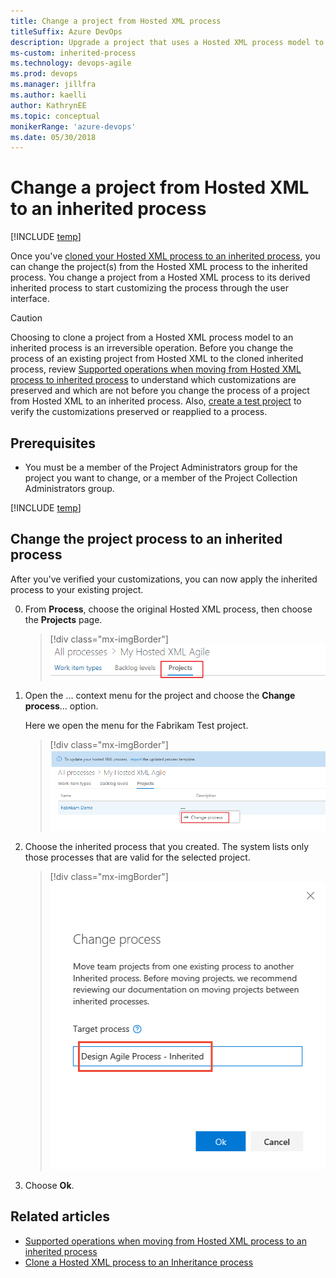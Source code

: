 ```yaml
---
title: Change a project from Hosted XML process
titleSuffix: Azure DevOps      
description: Upgrade a project that uses a Hosted XML process model to an inherited process in Azure DevOps Services
ms-custom: inherited-process
ms.technology: devops-agile
ms.prod: devops
ms.manager: jillfra
ms.author: kaelli
author: KathrynEE
ms.topic: conceptual
monikerRange: 'azure-devops'
ms.date: 05/30/2018
---
```


# Change a project from Hosted XML to an inherited process 

[!INCLUDE [temp](../../../boards/_shared/version-vsts-only.md)]

Once you've [cloned your Hosted XML process to an inherited process](upgrade-hosted-to-inherited.md), you can change the project(s) from the Hosted XML process to the inherited process. You change a project from a Hosted XML process to its derived inherited process to start customizing the process through the user interface.  

> [!CAUTION] 
> Choosing to clone a project from a Hosted XML process model to an inherited process is an irreversible operation. Before you change the process of an existing project from Hosted XML to the cloned inherited process, review [Supported operations when moving from Hosted XML process to inherited process](upgrade-support-hosted-to-inherited.md) to understand which customizations are preserved and which are not before you change the process of a project from Hosted XML to an inherited process. Also, [create a test project](upgrade-hosted-to-inherited.md#verify) to verify the customizations preserved or reapplied to a process.

## Prerequisites 
- You must be a member of the Project Administrators group for the project you want to change, or a member of the Project Collection Administrators group.

[!INCLUDE [temp](../_shared/open-process-admin-context-ts-only.md)]


<a id="change-inherited-process"></a>
## Change the project process to an inherited process 

After you've verified your customizations, you can now apply the inherited process to your existing project. 

0. From **Process**, choose the original Hosted XML process, then choose the **Projects** page. 

	> [!div class="mx-imgBorder"]  
	> ![Open inherited process, Projects page](_img/migration/open-processes-projects-page.png)

0. Open the &hellip; context menu for the project and choose the **Change process**&hellip; option. 

	Here we open the menu for the Fabrikam Test project. 

	> [!div class="mx-imgBorder"]  
	> ![Fabrikam Test project context menu, Choose Change process](_img/migration/change-project-process-to-inherited.png)
	
0. Choose the inherited process that you created. The system lists only those processes that are valid for the selected project.	
  
	> [!div class="mx-imgBorder"]  
	> ![Change process to an inherited process dialog](_img/migration/change-process-dialog.png) 

0. Choose **Ok**. 


## Related articles
- [Supported operations when moving from Hosted XML process to an inherited process](upgrade-support-hosted-to-inherited.md)
- [Clone a Hosted XML process to an Inheritance process](upgrade-hosted-to-inherited.md) 

